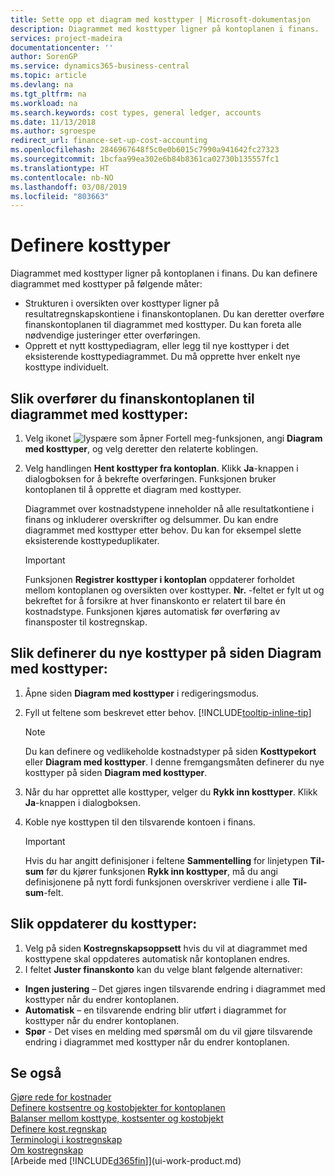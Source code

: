 ```yaml
---
title: Sette opp et diagram med kosttyper | Microsoft-dokumentasjon
description: Diagrammet med kosttyper ligner på kontoplanen i finans.
services: project-madeira
documentationcenter: ''
author: SorenGP
ms.service: dynamics365-business-central
ms.topic: article
ms.devlang: na
ms.tgt_pltfrm: na
ms.workload: na
ms.search.keywords: cost types, general ledger, accounts
ms.date: 11/13/2018
ms.author: sgroespe
redirect_url: finance-set-up-cost-accounting
ms.openlocfilehash: 2846967648f5c0e0b6015c7990a941642fc27323
ms.sourcegitcommit: 1bcfaa99ea302e6b84b8361ca02730b135557fc1
ms.translationtype: HT
ms.contentlocale: nb-NO
ms.lasthandoff: 03/08/2019
ms.locfileid: "803663"
---
```

# <a name="set-up-cost-types"></a>Definere kosttyper
Diagrammet med kosttyper ligner på kontoplanen i finans. Du kan definere diagrammet med kosttyper på følgende måter:  

-   Strukturen i oversikten over kosttyper ligner på resultatregnskapskontiene i finanskontoplanen. Du kan deretter overføre finanskontoplanen til diagrammet med kosttyper. Du kan foreta alle nødvendige justeringer etter overføringen.  
-   Opprett et nytt kosttypediagram, eller legg til nye kosttyper i det eksisterende kosttypediagrammet. Du må opprette hver enkelt nye kosttype individuelt.  

## <a name="to-transfer-the-general-ledger-chart-of-accounts-to-the-chart-of-cost-types"></a>Slik overfører du finanskontoplanen til diagrammet med kosttyper:  
1.  Velg ikonet ![lyspære som åpner Fortell meg-funksjonen](media/ui-search/search_small.png "Fortell hva du vil gjøre"), angi **Diagram med kosttyper**, og velg deretter den relaterte koblingen.  
2.  Velg handlingen **Hent kosttyper fra kontoplan**. Klikk **Ja**-knappen i dialogboksen for å bekrefte overføringen. Funksjonen bruker kontoplanen til å opprette et diagram med kosttyper.  

    Diagrammet over kostnadstypene inneholder nå alle resultatkontiene i finans og inkluderer overskrifter og delsummer. Du kan endre diagrammet med kosttyper etter behov. Du kan for eksempel slette eksisterende kosttypeduplikater.  

    > [!IMPORTANT]  
    >  Funksjonen **Registrer kosttyper i kontoplan** oppdaterer forholdet mellom kontoplanen og oversikten over kosttyper. **Nr.** -feltet er fylt ut og bekreftet for å forsikre at hver finanskonto er relatert til bare én kostnadstype. Funksjonen kjøres automatisk før overføring av finansposter til kostregnskap.  

## <a name="to-set-up-new-cost-types-in-the-chart-of-cost-types-page"></a>Slik definerer du nye kosttyper på siden Diagram med kosttyper:  
1.  Åpne siden **Diagram med kosttyper** i redigeringsmodus.  
2.  Fyll ut feltene som beskrevet etter behov. [!INCLUDE[tooltip-inline-tip](includes/tooltip-inline-tip_md.md)]

    > [!NOTE]  
    >  Du kan definere og vedlikeholde kostnadstyper på siden **Kosttypekort** eller **Diagram med kosttyper**. I denne fremgangsmåten definerer du nye kosttyper på siden **Diagram med kosttyper**.

3.  Når du har opprettet alle kosttyper, velger du **Rykk inn kosttyper**. Klikk **Ja**-knappen i dialogboksen.  
4.  Koble nye kosttypen til den tilsvarende kontoen i finans.  

    > [!IMPORTANT]  
    >  Hvis du har angitt definisjoner i feltene **Sammentelling** for linjetypen **Til-sum** før du kjører funksjonen **Rykk inn kosttyper**, må du angi definisjonene på nytt fordi funksjonen overskriver verdiene i alle **Til-sum**-felt.  

## <a name="to-update-cost-types"></a>Slik oppdaterer du kosttyper:  
1.  Velg på siden **Kostregnskapsoppsett** hvis du vil at diagrammet med kosttypene skal oppdateres automatisk når kontoplanen endres.  
2.  I feltet **Juster finanskonto** kan du velge blant følgende alternativer:  

- **Ingen justering** – Det gjøres ingen tilsvarende endring i diagrammet med kosttyper når du endrer kontoplanen.  
- **Automatisk** – en tilsvarende endring blir utført i diagrammet for kosttyper når du endrer kontoplanen.  
- **Spør** - Det vises en melding med spørsmål om du vil gjøre tilsvarende endring i diagrammet med kosttyper når du endrer kontoplanen.  

## <a name="see-also"></a>Se også  
[Gjøre rede for kostnader](finance-manage-cost-accounting.md)  
[Definere kostsentre og kostobjekter for kontoplanen](finance-defining-cost-centers-and-cost-objects-for-chart-of-accounts.md)   
[Balanser mellom kosttype, kostsenter og kostobjekt](finance-balances-between-cost-type-cost-center-and-cost-object.md)   
[Definere kost.regnskap](finance-set-up-cost-accounting.md)   
[Terminologi i kostregnskap](finance-terminology-in-cost-accounting.md)   
[Om kostregnskap](finance-about-cost-accounting.md)  
[Arbeide med [!INCLUDE[d365fin](includes/d365fin_md.md)]](ui-work-product.md)
